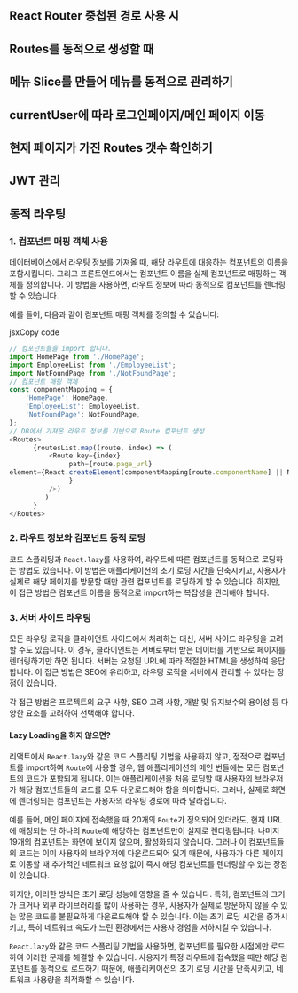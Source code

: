 
## React Router 중첩된 경로 사용 시

## Routes를 동적으로 생성할 때

## 메뉴 Slice를 만들어 메뉴를 동적으로 관리하기

## currentUser에 따라 로그인페이지/메인 페이지 이동

## 현재 페이지가 가진 Routes 갯수 확인하기

## JWT 관리

## 동적 라우팅

### 1. 컴포넌트 매핑 객체 사용

데이터베이스에서 라우팅 정보를 가져올 때, 해당 라우트에 대응하는 컴포넌트의 이름을 포함시킵니다. 그리고 프론트엔드에서는 컴포넌트 이름을 실제 컴포넌트로 매핑하는 객체를 정의합니다. 이 방법을 사용하면, 라우트 정보에 따라 동적으로 컴포넌트를 렌더링할 수 있습니다.

예를 들어, 다음과 같이 컴포넌트 매핑 객체를 정의할 수 있습니다:

jsxCopy code

```js
// 컴포넌트들을 import 합니다.
import HomePage from './HomePage';
import EmployeeList from './EmployeeList';
import NotFoundPage from './NotFoundPage';
// 컴포넌트 매핑 객체
const componentMapping = {
	'HomePage': HomePage,
	'EmployeeList': EmployeeList,
    'NotFoundPage': NotFoundPage, 
};  
// DB에서 가져온 라우트 정보를 기반으로 Route 컴포넌트 생성
<Routes>
      {routesList.map((route, index) => (
		  <Route key={index}
			   path={route.page_url} 
element={React.createElement(componentMapping[route.componentName] || NotFoundPage)
			   }
	      />)
	     )
	  } 
</Routes>
```

### 2. 라우트 정보와 컴포넌트 동적 로딩

코드 스플리팅과 `React.lazy`를 사용하여, 라우트에 따른 컴포넌트를 동적으로 로딩하는 방법도 있습니다. 이 방법은 애플리케이션의 초기 로딩 시간을 단축시키고, 사용자가 실제로 해당 페이지를 방문할 때만 관련 컴포넌트를 로딩하게 할 수 있습니다. 하지만, 이 접근 방법은 컴포넌트 이름을 동적으로 import하는 복잡성을 관리해야 합니다.

### 3. 서버 사이드 라우팅

모든 라우팅 로직을 클라이언트 사이드에서 처리하는 대신, 서버 사이드 라우팅을 고려할 수도 있습니다. 이 경우, 클라이언트는 서버로부터 받은 데이터를 기반으로 페이지를 렌더링하기만 하면 됩니다. 서버는 요청된 URL에 따라 적절한 HTML을 생성하여 응답합니다. 이 접근 방법은 SEO에 유리하고, 라우팅 로직을 서버에서 관리할 수 있다는 장점이 있습니다.

각 접근 방법은 프로젝트의 요구 사항, SEO 고려 사항, 개발 및 유지보수의 용이성 등 다양한 요소를 고려하여 선택해야 합니다.


#### Lazy Loading을 하지 않으면?

리액트에서 `React.lazy`와 같은 코드 스플리팅 기법을 사용하지 않고, 정적으로 컴포넌트를 import하여 `Route`에 사용할 경우, 웹 애플리케이션의 메인 번들에는 모든 컴포넌트의 코드가 포함되게 됩니다. 이는 애플리케이션을 처음 로딩할 때 사용자의 브라우저가 해당 컴포넌트들의 코드를 모두 다운로드해야 함을 의미합니다. 그러나, 실제로 화면에 렌더링되는 컴포넌트는 사용자의 라우팅 경로에 따라 달라집니다.

예를 들어, 메인 페이지에 접속했을 때 20개의 `Route`가 정의되어 있더라도, 현재 URL에 매칭되는 단 하나의 `Route`에 해당하는 컴포넌트만이 실제로 렌더링됩니다. 나머지 19개의 컴포넌트는 화면에 보이지 않으며, 활성화되지 않습니다. 그러나 이 컴포넌트들의 코드는 이미 사용자의 브라우저에 다운로드되어 있기 때문에, 사용자가 다른 페이지로 이동할 때 추가적인 네트워크 요청 없이 즉시 해당 컴포넌트를 렌더링할 수 있는 장점이 있습니다.

하지만, 이러한 방식은 초기 로딩 성능에 영향을 줄 수 있습니다. 특히, 컴포넌트의 크기가 크거나 외부 라이브러리를 많이 사용하는 경우, 사용자가 실제로 방문하지 않을 수 있는 많은 코드를 불필요하게 다운로드해야 할 수 있습니다. 이는 초기 로딩 시간을 증가시키고, 특히 네트워크 속도가 느린 환경에서는 사용자 경험을 저하시킬 수 있습니다.

`React.lazy`와 같은 코드 스플리팅 기법을 사용하면, 컴포넌트를 필요한 시점에만 로드하여 이러한 문제를 해결할 수 있습니다. 사용자가 특정 라우트에 접속했을 때만 해당 컴포넌트를 동적으로 로드하기 때문에, 애플리케이션의 초기 로딩 시간을 단축시키고, 네트워크 사용량을 최적화할 수 있습니다.